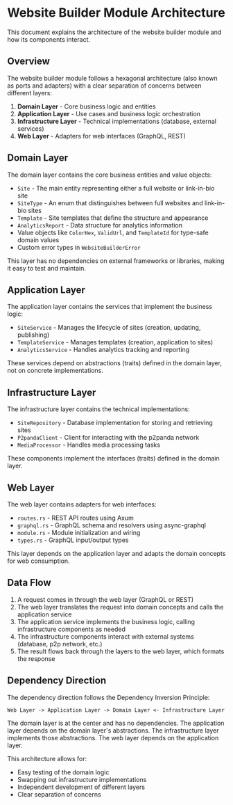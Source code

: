 # Website Builder Module Architecture

This document explains the architecture of the website builder module and how its components interact.

## Overview

The website builder module follows a hexagonal architecture (also known as ports and adapters) with a clear separation of concerns between different layers:

1. **Domain Layer** - Core business logic and entities
2. **Application Layer** - Use cases and business logic orchestration
3. **Infrastructure Layer** - Technical implementations (database, external services)
4. **Web Layer** - Adapters for web interfaces (GraphQL, REST)

## Domain Layer

The domain layer contains the core business entities and value objects:

- `Site` - The main entity representing either a full website or link-in-bio site
- `SiteType` - An enum that distinguishes between full websites and link-in-bio sites
- `Template` - Site templates that define the structure and appearance
- `AnalyticsReport` - Data structure for analytics information
- Value objects like `ColorHex`, `ValidUrl`, and `TemplateId` for type-safe domain values
- Custom error types in `WebsiteBuilderError`

This layer has no dependencies on external frameworks or libraries, making it easy to test and maintain.

## Application Layer

The application layer contains the services that implement the business logic:

- `SiteService` - Manages the lifecycle of sites (creation, updating, publishing)
- `TemplateService` - Manages templates (creation, application to sites)
- `AnalyticsService` - Handles analytics tracking and reporting

These services depend on abstractions (traits) defined in the domain layer, not on concrete implementations.

## Infrastructure Layer

The infrastructure layer contains the technical implementations:

- `SiteRepository` - Database implementation for storing and retrieving sites
- `P2pandaClient` - Client for interacting with the p2panda network
- `MediaProcessor` - Handles media processing tasks

These components implement the interfaces (traits) defined in the domain layer.

## Web Layer

The web layer contains adapters for web interfaces:

- `routes.rs` - REST API routes using Axum
- `graphql.rs` - GraphQL schema and resolvers using async-graphql
- `module.rs` - Module initialization and wiring
- `types.rs` - GraphQL input/output types

This layer depends on the application layer and adapts the domain concepts for web consumption.

## Data Flow

1. A request comes in through the web layer (GraphQL or REST)
2. The web layer translates the request into domain concepts and calls the application service
3. The application service implements the business logic, calling infrastructure components as needed
4. The infrastructure components interact with external systems (database, p2p network, etc.)
5. The result flows back through the layers to the web layer, which formats the response

## Dependency Direction

The dependency direction follows the Dependency Inversion Principle:

```
Web Layer -> Application Layer -> Domain Layer <- Infrastructure Layer
```

The domain layer is at the center and has no dependencies. The application layer depends on the domain layer's abstractions. The infrastructure layer implements those abstractions. The web layer depends on the application layer.

This architecture allows for:
- Easy testing of the domain logic
- Swapping out infrastructure implementations
- Independent development of different layers
- Clear separation of concerns